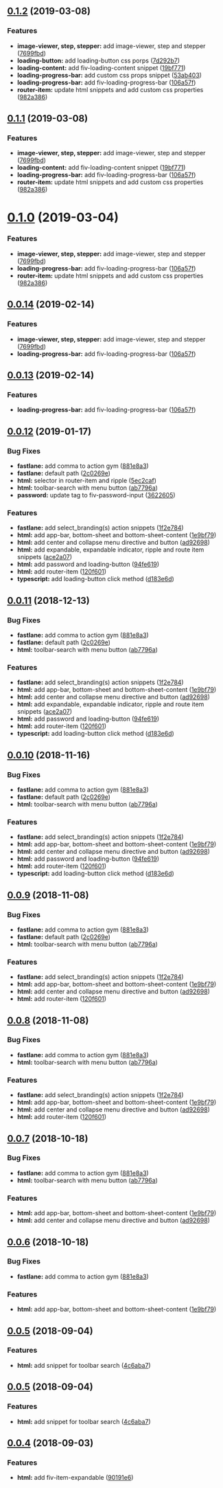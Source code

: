 ## [0.1.2](https://github.com/fivethree-team/vscode-fivethree-snippets/compare/v0.0.12...v0.1.2) (2019-03-08)


### Features

* **image-viewer, step, stepper:** add image-viewer, step and stepper ([7699fbd](https://github.com/fivethree-team/vscode-fivethree-snippets/commit/7699fbd))
* **loading-button:** add loading-button css porps ([7d292b7](https://github.com/fivethree-team/vscode-fivethree-snippets/commit/7d292b7))
* **loading-content:** add fiv-loading-content snippet ([19bf771](https://github.com/fivethree-team/vscode-fivethree-snippets/commit/19bf771))
* **loading-progress-bar:** add custom css props snippet ([53ab403](https://github.com/fivethree-team/vscode-fivethree-snippets/commit/53ab403))
* **loading-progress-bar:** add fiv-loading-progress-bar ([106a57f](https://github.com/fivethree-team/vscode-fivethree-snippets/commit/106a57f))
* **router-item:** update html snippets and add custom css properties ([982a386](https://github.com/fivethree-team/vscode-fivethree-snippets/commit/982a386))



<a name="0.1.1"></a>
## [0.1.1](https://github.com/fivethree-team/vscode-fivethree-snippets/compare/v0.0.12...v0.1.1) (2019-03-08)


### Features

* **image-viewer, step, stepper:** add image-viewer, step and stepper ([7699fbd](https://github.com/fivethree-team/vscode-fivethree-snippets/commit/7699fbd))
* **loading-content:** add fiv-loading-content snippet ([19bf771](https://github.com/fivethree-team/vscode-fivethree-snippets/commit/19bf771))
* **loading-progress-bar:** add fiv-loading-progress-bar ([106a57f](https://github.com/fivethree-team/vscode-fivethree-snippets/commit/106a57f))
* **router-item:** update html snippets and add custom css properties ([982a386](https://github.com/fivethree-team/vscode-fivethree-snippets/commit/982a386))



# [0.1.0](https://github.com/fivethree-team/vscode-fivethree-snippets/compare/v0.0.12...v0.1.0) (2019-03-04)


### Features

* **image-viewer, step, stepper:** add image-viewer, step and stepper ([7699fbd](https://github.com/fivethree-team/vscode-fivethree-snippets/commit/7699fbd))
* **loading-progress-bar:** add fiv-loading-progress-bar ([106a57f](https://github.com/fivethree-team/vscode-fivethree-snippets/commit/106a57f))
* **router-item:** update html snippets and add custom css properties ([982a386](https://github.com/fivethree-team/vscode-fivethree-snippets/commit/982a386))



## [0.0.14](https://github.com/fivethree-team/vscode-fivethree-snippets/compare/v0.0.12...v0.0.14) (2019-02-14)


### Features

* **image-viewer, step, stepper:** add image-viewer, step and stepper ([7699fbd](https://github.com/fivethree-team/vscode-fivethree-snippets/commit/7699fbd))
* **loading-progress-bar:** add fiv-loading-progress-bar ([106a57f](https://github.com/fivethree-team/vscode-fivethree-snippets/commit/106a57f))



## [0.0.13](https://github.com/fivethree-team/vscode-fivethree-snippets/compare/v0.0.12...v0.0.13) (2019-02-14)


### Features

* **loading-progress-bar:** add fiv-loading-progress-bar ([106a57f](https://github.com/fivethree-team/vscode-fivethree-snippets/commit/106a57f))



## [0.0.12](https://github.com/fivethree-team/vscode-fivethree-snippets/compare/v0.0.5...v0.0.12) (2019-01-17)


### Bug Fixes

* **fastlane:** add comma to action gym ([881e8a3](https://github.com/fivethree-team/vscode-fivethree-snippets/commit/881e8a3))
* **fastlane:** default path ([2c0269e](https://github.com/fivethree-team/vscode-fivethree-snippets/commit/2c0269e))
* **html:** selector in router-item and ripple ([5ec2caf](https://github.com/fivethree-team/vscode-fivethree-snippets/commit/5ec2caf))
* **html:** toolbar-search with menu button ([ab7796a](https://github.com/fivethree-team/vscode-fivethree-snippets/commit/ab7796a))
* **password:** update tag to fiv-password-input ([3622605](https://github.com/fivethree-team/vscode-fivethree-snippets/commit/3622605))


### Features

* **fastlane:** add select_branding(s) action snippets ([1f2e784](https://github.com/fivethree-team/vscode-fivethree-snippets/commit/1f2e784))
* **html:** add app-bar, bottom-sheet and bottom-sheet-content ([1e9bf79](https://github.com/fivethree-team/vscode-fivethree-snippets/commit/1e9bf79))
* **html:** add center and collapse menu directive and button ([ad92698](https://github.com/fivethree-team/vscode-fivethree-snippets/commit/ad92698))
* **html:** add expandable, expandable indicator, ripple and route item snippets ([ace2a07](https://github.com/fivethree-team/vscode-fivethree-snippets/commit/ace2a07))
* **html:** add password and loading-button ([94fe619](https://github.com/fivethree-team/vscode-fivethree-snippets/commit/94fe619))
* **html:** add router-item ([120f601](https://github.com/fivethree-team/vscode-fivethree-snippets/commit/120f601))
* **typescript:** add loading-button click method ([d183e6d](https://github.com/fivethree-team/vscode-fivethree-snippets/commit/d183e6d))



<a name="0.0.11"></a>
## [0.0.11](https://github.com/fivethree-team/vscode-fivethree-snippets/compare/v0.0.5...v0.0.11) (2018-12-13)


### Bug Fixes

* **fastlane:** add comma to action gym ([881e8a3](https://github.com/fivethree-team/vscode-fivethree-snippets/commit/881e8a3))
* **fastlane:** default path ([2c0269e](https://github.com/fivethree-team/vscode-fivethree-snippets/commit/2c0269e))
* **html:** toolbar-search with menu button ([ab7796a](https://github.com/fivethree-team/vscode-fivethree-snippets/commit/ab7796a))


### Features

* **fastlane:** add select_branding(s) action snippets ([1f2e784](https://github.com/fivethree-team/vscode-fivethree-snippets/commit/1f2e784))
* **html:** add app-bar, bottom-sheet and bottom-sheet-content ([1e9bf79](https://github.com/fivethree-team/vscode-fivethree-snippets/commit/1e9bf79))
* **html:** add center and collapse menu directive and button ([ad92698](https://github.com/fivethree-team/vscode-fivethree-snippets/commit/ad92698))
* **html:** add expandable, expandable indicator, ripple and route item snippets ([ace2a07](https://github.com/fivethree-team/vscode-fivethree-snippets/commit/ace2a07))
* **html:** add password and loading-button ([94fe619](https://github.com/fivethree-team/vscode-fivethree-snippets/commit/94fe619))
* **html:** add router-item ([120f601](https://github.com/fivethree-team/vscode-fivethree-snippets/commit/120f601))
* **typescript:** add loading-button click method ([d183e6d](https://github.com/fivethree-team/vscode-fivethree-snippets/commit/d183e6d))



<a name="0.0.10"></a>
## [0.0.10](https://github.com/fivethree-team/vscode-fivethree-snippets/compare/v0.0.5...v0.0.10) (2018-11-16)


### Bug Fixes

* **fastlane:** add comma to action gym ([881e8a3](https://github.com/fivethree-team/vscode-fivethree-snippets/commit/881e8a3))
* **fastlane:** default path ([2c0269e](https://github.com/fivethree-team/vscode-fivethree-snippets/commit/2c0269e))
* **html:** toolbar-search with menu button ([ab7796a](https://github.com/fivethree-team/vscode-fivethree-snippets/commit/ab7796a))


### Features

* **fastlane:** add select_branding(s) action snippets ([1f2e784](https://github.com/fivethree-team/vscode-fivethree-snippets/commit/1f2e784))
* **html:** add app-bar, bottom-sheet and bottom-sheet-content ([1e9bf79](https://github.com/fivethree-team/vscode-fivethree-snippets/commit/1e9bf79))
* **html:** add center and collapse menu directive and button ([ad92698](https://github.com/fivethree-team/vscode-fivethree-snippets/commit/ad92698))
* **html:** add password and loading-button ([94fe619](https://github.com/fivethree-team/vscode-fivethree-snippets/commit/94fe619))
* **html:** add router-item ([120f601](https://github.com/fivethree-team/vscode-fivethree-snippets/commit/120f601))
* **typescript:** add loading-button click method ([d183e6d](https://github.com/fivethree-team/vscode-fivethree-snippets/commit/d183e6d))



<a name="0.0.9"></a>
## [0.0.9](https://github.com/fivethree-team/vscode-fivethree-snippets/compare/v0.0.5...v0.0.9) (2018-11-08)


### Bug Fixes

* **fastlane:** add comma to action gym ([881e8a3](https://github.com/fivethree-team/vscode-fivethree-snippets/commit/881e8a3))
* **fastlane:** default path ([2c0269e](https://github.com/fivethree-team/vscode-fivethree-snippets/commit/2c0269e))
* **html:** toolbar-search with menu button ([ab7796a](https://github.com/fivethree-team/vscode-fivethree-snippets/commit/ab7796a))


### Features

* **fastlane:** add select_branding(s) action snippets ([1f2e784](https://github.com/fivethree-team/vscode-fivethree-snippets/commit/1f2e784))
* **html:** add app-bar, bottom-sheet and bottom-sheet-content ([1e9bf79](https://github.com/fivethree-team/vscode-fivethree-snippets/commit/1e9bf79))
* **html:** add center and collapse menu directive and button ([ad92698](https://github.com/fivethree-team/vscode-fivethree-snippets/commit/ad92698))
* **html:** add router-item ([120f601](https://github.com/fivethree-team/vscode-fivethree-snippets/commit/120f601))



<a name="0.0.8"></a>
## [0.0.8](https://github.com/fivethree-team/vscode-fivethree-snippets/compare/v0.0.5...v0.0.8) (2018-11-08)


### Bug Fixes

* **fastlane:** add comma to action gym ([881e8a3](https://github.com/fivethree-team/vscode-fivethree-snippets/commit/881e8a3))
* **html:** toolbar-search with menu button ([ab7796a](https://github.com/fivethree-team/vscode-fivethree-snippets/commit/ab7796a))


### Features

* **fastlane:** add select_branding(s) action snippets ([1f2e784](https://github.com/fivethree-team/vscode-fivethree-snippets/commit/1f2e784))
* **html:** add app-bar, bottom-sheet and bottom-sheet-content ([1e9bf79](https://github.com/fivethree-team/vscode-fivethree-snippets/commit/1e9bf79))
* **html:** add center and collapse menu directive and button ([ad92698](https://github.com/fivethree-team/vscode-fivethree-snippets/commit/ad92698))
* **html:** add router-item ([120f601](https://github.com/fivethree-team/vscode-fivethree-snippets/commit/120f601))



<a name="0.0.7"></a>
## [0.0.7](https://github.com/fivethree-team/vscode-fivethree-snippets/compare/v0.0.5...v0.0.7) (2018-10-18)


### Bug Fixes

* **fastlane:** add comma to action gym ([881e8a3](https://github.com/fivethree-team/vscode-fivethree-snippets/commit/881e8a3))
* **html:** toolbar-search with menu button ([ab7796a](https://github.com/fivethree-team/vscode-fivethree-snippets/commit/ab7796a))


### Features

* **html:** add app-bar, bottom-sheet and bottom-sheet-content ([1e9bf79](https://github.com/fivethree-team/vscode-fivethree-snippets/commit/1e9bf79))
* **html:** add center and collapse menu directive and button ([ad92698](https://github.com/fivethree-team/vscode-fivethree-snippets/commit/ad92698))



<a name="0.0.6"></a>
## [0.0.6](https://github.com/fivethree-team/vscode-fivethree-snippets/compare/v0.0.5...v0.0.6) (2018-10-18)


### Bug Fixes

* **fastlane:** add comma to action gym ([881e8a3](https://github.com/fivethree-team/vscode-fivethree-snippets/commit/881e8a3))


### Features

* **html:** add app-bar, bottom-sheet and bottom-sheet-content ([1e9bf79](https://github.com/fivethree-team/vscode-fivethree-snippets/commit/1e9bf79))



<a name="0.0.5"></a>
## [0.0.5](https://github.com/fivethree-team/vscode-fivethree-snippets/compare/v0.0.4...v0.0.5) (2018-09-04)


### Features

* **html:** add snippet for toolbar search ([4c6aba7](https://github.com/fivethree-team/vscode-fivethree-snippets/commit/4c6aba7))



<a name="0.0.5"></a>
## [0.0.5](https://github.com/fivethree-team/vscode-fivethree-snippets/compare/v0.0.4...v0.0.5) (2018-09-04)


### Features

* **html:** add snippet for toolbar search ([4c6aba7](https://github.com/fivethree-team/vscode-fivethree-snippets/commit/4c6aba7))



<a name="0.0.4"></a>
## [0.0.4](https://github.com/fivethree-team/vscode-fivethree-snippets/compare/90191e6...v0.0.4) (2018-09-03)


### Features

* **html:** add fiv-item-expandable ([90191e6](https://github.com/fivethree-team/vscode-fivethree-snippets/commit/90191e6))



